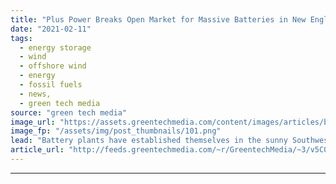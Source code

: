 ```yaml
---
title: "Plus Power Breaks Open Market for Massive Batteries in New England"
date: "2021-02-11"
tags: 
  - energy storage
  - wind
  - offshore wind
  - energy
  - fossil fuels
  - news,
  - green tech media
source: "green tech media"
image_url: "https://assets.greentechmedia.com/content/images/articles/boston_evening.png"
image_fp: "/assets/img/post_thumbnails/101.png"
lead: "Battery plants have established themselves in the sunny Southwest, but this week was the first time they won big in New England. San Francisco-based developer Plus Power won two bids in the latest capacity auction held by the New England ISO, which o ..."
article_url: "http://feeds.greentechmedia.com/~r/GreentechMedia/~3/v5C0FGmRoBU/plus-power-breaks-open-new-england-market-for-massive-batteries"
---
```


---
